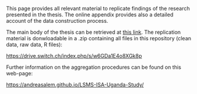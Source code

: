 This page provides all relevant material to replicate findings of the research presented in the thesis. The online appendix provides also a detailed account of the data construction process. <br>

The main body of the thesis can be retrieved at [this link](https://drive.switch.ch/index.php/s/qZwQSlvaiGKCEfi). The replication material is donwloadable in a .zip containing all files in this repository (clean data, raw data, R files):

https://drive.switch.ch/index.php/s/w6GDa1E4o8XGk8p



Further information on the aggregation procedures can be found on this web-page:

https://andreasalem.github.io/LSMS-ISA-Uganda-Study/
